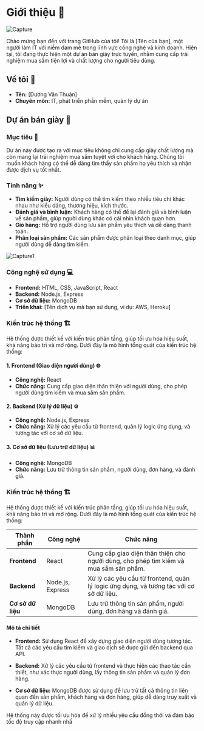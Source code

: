 # Giới thiệu 🌟

![Capture](https://github.com/user-attachments/assets/b0da3df2-4639-4050-9935-9bd218796850)


Chào mừng bạn đến với trang GitHub của tôi! Tôi là [Tên của bạn], một người làm IT với niềm đam mê trong lĩnh vực công nghệ và kinh doanh. Hiện tại, tôi đang thực hiện một dự án bán giày trực tuyến, nhằm cung cấp trải nghiệm mua sắm tiện lợi và chất lượng cho người tiêu dùng.

## Về tôi 👤

- **Tên:** [Dương Văn Thuận]
- **Chuyên môn:** IT, phát triển phần mềm, quản lý dự án

## Dự án bán giày 👟

### Mục tiêu 🎯

Dự án này được tạo ra với mục tiêu không chỉ cung cấp giày chất lượng mà còn mang lại trải nghiệm mua sắm tuyệt vời cho khách hàng. Chúng tôi muốn khách hàng có thể dễ dàng tìm thấy sản phẩm họ yêu thích và nhận được dịch vụ tốt nhất.

### Tính năng ✨

- **Tìm kiếm giày:** Người dùng có thể tìm kiếm theo nhiều tiêu chí khác nhau như kiểu dáng, thương hiệu, kích thước.
- **Đánh giá và bình luận:** Khách hàng có thể để lại đánh giá và bình luận về sản phẩm, giúp người dùng khác có cái nhìn khách quan hơn.
- **Giỏ hàng:** Hỗ trợ người dùng lưu sản phẩm yêu thích và dễ dàng thanh toán.
- **Phân loại sản phẩm:** Các sản phẩm được phân loại theo danh mục, giúp người dùng dễ dàng tìm kiếm.

![Capture1](https://github.com/user-attachments/assets/7837cc81-187b-4821-9dd4-db0a39f2dbf7)


### Công nghệ sử dụng 💻

- **Frontend:** HTML, CSS, JavaScript, React
- **Backend:** Node.js, Express
- **Cơ sở dữ liệu:** MongoDB
- **Triển khai:** [Tên dịch vụ mà bạn sử dụng, ví dụ: AWS, Heroku]

### Kiến trúc hệ thống 🏗️

Hệ thống được thiết kế với kiến trúc phân tầng, giúp tối ưu hóa hiệu suất, khả năng bảo trì và mở rộng. Dưới đây là mô hình tổng quát của kiến trúc hệ thống:

#### 1. Frontend (Giao diện người dùng) 🌐
- **Công nghệ:** React
- **Chức năng:** Cung cấp giao diện thân thiện với người dùng, cho phép người dùng tìm kiếm và mua sắm sản phẩm.

#### 2. Backend (Xử lý dữ liệu) ⚙️
- **Công nghệ:** Node.js, Express
- **Chức năng:** Xử lý các yêu cầu từ frontend, quản lý logic ứng dụng, và tương tác với cơ sở dữ liệu.

#### 3. Cơ sở dữ liệu (Lưu trữ dữ liệu) 📊
- **Công nghệ:** MongoDB
- **Chức năng:** Lưu trữ thông tin sản phẩm, người dùng, đơn hàng, và đánh giá.

### Kiến trúc hệ thống 🏗️

Hệ thống được thiết kế với kiến trúc phân tầng, giúp tối ưu hóa hiệu suất, khả năng bảo trì và mở rộng. Dưới đây là mô hình tổng quát của kiến trúc hệ thống:

| Thành phần     | Công nghệ         | Chức năng                                                   |
|-----------------|-------------------|------------------------------------------------------------|
| **Frontend**    | React             | Cung cấp giao diện thân thiện cho người dùng, cho phép tìm kiếm và mua sắm sản phẩm. |
| **Backend**     | Node.js, Express  | Xử lý các yêu cầu từ frontend, quản lý logic ứng dụng, và tương tác với cơ sở dữ liệu. |
| **Cơ sở dữ liệu** | MongoDB         | Lưu trữ thông tin sản phẩm, người dùng, đơn hàng và đánh giá. |


#### Mô tả chi tiết

- **Frontend:** Sử dụng React để xây dựng giao diện người dùng tương tác. Tất cả các yêu cầu tìm kiếm và giao dịch sẽ được gửi đến backend qua API.
  
- **Backend:** Xử lý các yêu cầu từ frontend và thực hiện các thao tác cần thiết, như xác thực người dùng, lấy thông tin sản phẩm và quản lý đơn hàng.

- **Cơ sở dữ liệu:** MongoDB được sử dụng để lưu trữ tất cả thông tin liên quan đến sản phẩm, khách hàng và đơn hàng, giúp dễ dàng truy xuất và quản lý dữ liệu.

Hệ thống này được tối ưu hóa để xử lý nhiều yêu cầu đồng thời và đảm bảo tốc độ truy cập nhanh nhấ
